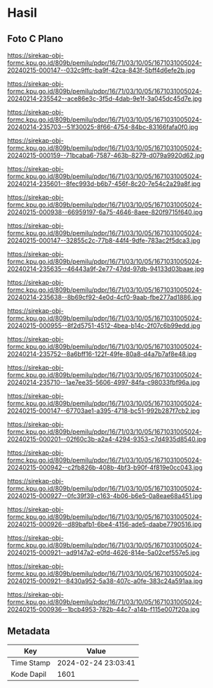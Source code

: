 # Hasil

## Foto C Plano

https://sirekap-obj-formc.kpu.go.id/809b/pemilu/pdpr/16/71/03/10/05/1671031005024-20240215-000147--032c9ffc-ba9f-42ca-843f-5bff4d6efe2b.jpg

https://sirekap-obj-formc.kpu.go.id/809b/pemilu/pdpr/16/71/03/10/05/1671031005024-20240214-235542--ace86e3c-3f5d-4dab-9e1f-3a045dc45d7e.jpg

https://sirekap-obj-formc.kpu.go.id/809b/pemilu/pdpr/16/71/03/10/05/1671031005024-20240214-235703--51f30025-8f66-4754-84bc-83166fafa0f0.jpg

https://sirekap-obj-formc.kpu.go.id/809b/pemilu/pdpr/16/71/03/10/05/1671031005024-20240215-000159--71bcaba6-7587-463b-8279-d079a9920d62.jpg

https://sirekap-obj-formc.kpu.go.id/809b/pemilu/pdpr/16/71/03/10/05/1671031005024-20240214-235601--8fec993d-b6b7-456f-8c20-7e54c2a29a8f.jpg

https://sirekap-obj-formc.kpu.go.id/809b/pemilu/pdpr/16/71/03/10/05/1671031005024-20240215-000938--66959197-6a75-4646-8aee-820f9715f640.jpg

https://sirekap-obj-formc.kpu.go.id/809b/pemilu/pdpr/16/71/03/10/05/1671031005024-20240215-000147--32855c2c-77b8-44f4-9dfe-783ac2f5dca3.jpg

https://sirekap-obj-formc.kpu.go.id/809b/pemilu/pdpr/16/71/03/10/05/1671031005024-20240214-235635--46443a9f-2e77-47dd-97db-94133d03baae.jpg

https://sirekap-obj-formc.kpu.go.id/809b/pemilu/pdpr/16/71/03/10/05/1671031005024-20240214-235638--8b69cf92-4e0d-4cf0-9aab-fbe277ad1886.jpg

https://sirekap-obj-formc.kpu.go.id/809b/pemilu/pdpr/16/71/03/10/05/1671031005024-20240215-000955--8f2d5751-4512-4bea-b14c-2f07c6b99edd.jpg

https://sirekap-obj-formc.kpu.go.id/809b/pemilu/pdpr/16/71/03/10/05/1671031005024-20240214-235752--8a6bff16-122f-49fe-80a8-d4a7b7af8e48.jpg

https://sirekap-obj-formc.kpu.go.id/809b/pemilu/pdpr/16/71/03/10/05/1671031005024-20240214-235710--1ae7ee35-5606-4997-84fa-c98033fbf96a.jpg

https://sirekap-obj-formc.kpu.go.id/809b/pemilu/pdpr/16/71/03/10/05/1671031005024-20240215-000147--67703ae1-a395-4718-bc51-992b287f7cb2.jpg

https://sirekap-obj-formc.kpu.go.id/809b/pemilu/pdpr/16/71/03/10/05/1671031005024-20240215-000201--02f60c3b-a2a4-4294-9353-c7d4935d8540.jpg

https://sirekap-obj-formc.kpu.go.id/809b/pemilu/pdpr/16/71/03/10/05/1671031005024-20240215-000942--c2fb826b-408b-4bf3-b90f-4f819e0cc043.jpg

https://sirekap-obj-formc.kpu.go.id/809b/pemilu/pdpr/16/71/03/10/05/1671031005024-20240215-000927--0fc39f39-c163-4b06-b6e5-0a8eae68a451.jpg

https://sirekap-obj-formc.kpu.go.id/809b/pemilu/pdpr/16/71/03/10/05/1671031005024-20240215-000926--d89bafb1-6be4-4156-ade5-daabe7790516.jpg

https://sirekap-obj-formc.kpu.go.id/809b/pemilu/pdpr/16/71/03/10/05/1671031005024-20240215-000921--ad9147a2-e0fd-4626-814e-5a02cef557e5.jpg

https://sirekap-obj-formc.kpu.go.id/809b/pemilu/pdpr/16/71/03/10/05/1671031005024-20240215-000921--8430a952-5a38-407c-a0fe-383c24a591aa.jpg

https://sirekap-obj-formc.kpu.go.id/809b/pemilu/pdpr/16/71/03/10/05/1671031005024-20240215-000936--1bcb4953-782b-44c7-a14b-f115e007f20a.jpg


## Metadata

| Key        | Value               |
| ---------- | ------------------- |
| Time Stamp | 2024-02-24 23:03:41 |
| Kode Dapil | 1601                |



